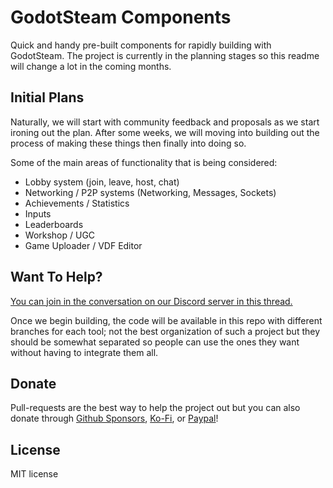 # GodotSteam Components
Quick and handy pre-built components for rapidly building with GodotSteam. The project is currently in the planning stages so this readme will change a lot in the coming months.

Initial Plans
---
Naturally, we will start with community feedback and proposals as we start ironing out the plan. After some weeks, we will moving into building out the process of making these things then finally into doing so.

Some of the main areas of functionality that is being considered:
- Lobby system (join, leave, host, chat)
- Networking / P2P systems (Networking, Messages, Sockets)
- Achievements / Statistics
- Inputs
- Leaderboards
- Workshop / UGC
- Game Uploader / VDF Editor

Want To Help?
---
[You can join in the conversation on our Discord server in this thread.](https://discord.com/channels/564589037411893260/1229483827181654066)

Once we begin building, the code will be available in this repo with different branches for each tool; not the best organization of such a project but they should be somewhat separated so people can use the ones they want without having to integrate them all.

Donate
---
Pull-requests are the best way to help the project out but you can also donate through [Github Sponsors](https://github.com/sponsors/Gramps), [Ko-Fi](https://ko-fi.com/grampsgarcia), or [Paypal](https://www.paypal.me/sithlordkyle)!

License
---
MIT license
